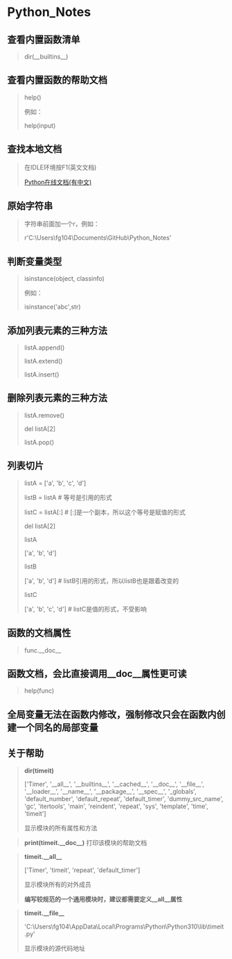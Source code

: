 # Python_Notes
 
## 查看内置函数清单

> dir(\_\_builtins\_\_)

## 查看内置函数的帮助文档
> help()
> 
> 例如：
> 
> help(input)

## 查找本地文档
> 在IDLE环境按F1(英文文档)
> 
> [Python在线文档(有中文)](https://docs.python.org/zh-cn/3.10/index.html)


## 原始字符串
> 字符串前面加一个r，例如：
> 
> r'C:\Users\fg104\Documents\GitHub\Python_Notes'

## 判断变量类型
> isinstance(object, classinfo)
> 
> 例如：
> 
> isinstance('abc',str)

## 添加列表元素的三种方法
> listA.append()
> 
> listA.extend()
> 
> listA.insert()

## 删除列表元素的三种方法
> listA.remove()
> 
> del listA[2]
> 
> listA.pop()

## 列表切片
> listA = ['a', 'b', 'c', 'd']
> 
> listB = listA # 等号是引用的形式
> 
> listC = listA[:] # [:]是一个副本，所以这个等号是赋值的形式
> 
> del listA[2]
> 
> listA
> 
> ['a', 'b', 'd']
> 
> listB
> 
> ['a', 'b', 'd'] # listB引用的形式，所以listB也是跟着改变的
> 
> listC
> 
> ['a', 'b', 'c', 'd'] # listC是值的形式，不受影响

## 函数的文档属性
> func.\_\_doc\_\_

## 函数文档，会比直接调用__doc__属性更可读
> help(func)

## 全局变量无法在函数内修改，强制修改只会在函数内创建一个同名的局部变量

## 关于帮助
> **dir(timeit)**
> 
> ['Timer', '\_\_all__', '\_\_builtins__', '\_\_cached__', '\_\_doc__', '\_\_file__', '\_\_loader__', '\_\_name__', '\_\_package__', '\_\_spec__', '_globals', 'default_number', 'default_repeat', 'default_timer', 'dummy_src_name', 'gc', 'itertools', 'main', 'reindent', 'repeat', 'sys', 'template', 'time', 'timeit']
>
> 显示模块的所有属性和方法

> **print(timeit.\_\_doc__)**
> 打印该模块的帮助文档

> **timeit.\_\_all__**
> 
> ['Timer', 'timeit', 'repeat', 'default_timer']
>
> 显示模块所有的对外成员
>  
> **编写较规范的一个通用模块时，建议都需要定义\_\_all__属性**

> **timeit.\_\_file__**
>
> 'C:\\Users\\fg104\\AppData\\Local\\Programs\\Python\\Python310\\lib\\timeit.py'
>
> 显示模块的源代码地址
